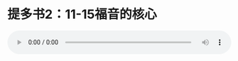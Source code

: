 # 提多书2：11-15福音的核心

<audio style="width: 100%;" preload="false" controls controlslist="nodownload"><source src="//file.simai.life/audio/mp3/old/12224.mp3" type="audio/mpeg">Your browser does not support the audio element.</audio>


